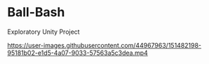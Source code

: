 # Ball-Bash
Exploratory Unity Project


https://user-images.githubusercontent.com/44967963/151482198-95181b02-e1d5-4a07-9033-57563a5c3dea.mp4

